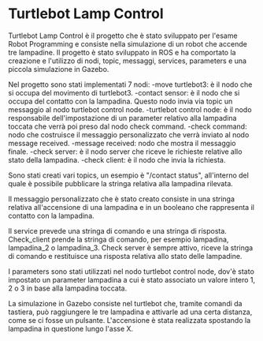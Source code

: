 # Turtlebot Lamp Control
Turtlebot Lamp Control è il progetto che è stato sviluppato per l'esame Robot Programming e consiste nella simulazione di un robot che accende tre lampadine. 
Il progetto è stato sviluppato in ROS e ha comportato la creazione e l'utilizzo di nodi, topic, messaggi, services, parameters e una piccola simulazione in Gazebo.

Nel progetto sono stati implementati 7 nodi:
  -move turtlebot3: è il nodo che si occupa del movimento di turtlebot3.
  -contact sensor: è il nodo che si occupa del contatto con la lampadina. Questo nodo invia via topic un messaggio al nodo turtlebot control node.
  -turtlebot control node: è il nodo responsabile dell'impostazione di un parameter relativo alla lampadina toccata che verrà poi preso dal nodo check command.
  -check command: nodo che costruisce il messaggio personalizzato che verrà inviato al nodo message received.
  -message received: nodo che mostra il messaggio finale.
  -check server: è il nodo server che riceve le richieste relative allo stato della lampadina. 
  -check client: è il nodo che invia la richiesta.

Sono stati creati vari topics, un esempio è "/contact status", all'interno del quale è possibile pubblicare la stringa relativa alla lampadina rilevata.

Il messaggio personalizzato che è stato creato consiste in una stringa relativa all'accensione di una lampadina e in un booleano che rappresenta il contatto con la lampadina.

Il service prevede una stringa di comando e una stringa di risposta.
Check_client prende la stringa di comando, per esempio lampadina, lampadina_2 o lampadina_3. Check server è sempre attivo, riceve la stringa di comando e restituisce una risposta relativa allo stato delle lampadine.

I parameters sono stati utilizzati nel nodo turtlebot control node, dov'è stato impostato un parameter lampadina a cui è stato associato un valore intero 1, 2 o 3 in base alla lampadina toccata.

La simulazione in Gazebo consiste nel turtlebot che, tramite comandi da tastiera, può raggiungere le tre lampadina e attivarle ad una certa distanza, come se ci fosse un pulsante. L'accensione è stata 
realizzata spostando la lampadina in questione lungo l'asse X.
